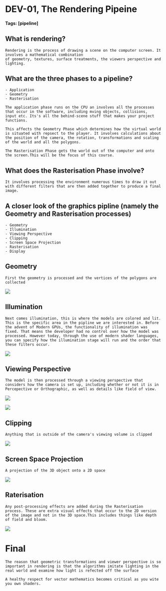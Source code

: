 # DEV-01, The Rendering Pipeine
#### Tags: [pipeline]

## What is rendering?
    Rendering is the process of drawing a scene on the computer screen. It involves a mathematical combination
    of geometry, textures, surface treatments, the viewers perspective and lighting.

## What are the three phases to a pipeline?
    - Application
    - Geometry
    - Rasterisation

    The application phase runs on the CPU an involves all the processes that occur in the software, including mving objects, collisions,
    input etc. Its's all the behind-scene stuff that makes your project functions.

    This affects the Geometry Phase which determines how the virtual world is situated with repsect to the player. It involves calculations about the position of the camera, the rotation, transformations and scaling of the world and all the polygons.

    The Rasterisation Phase gets the world out of the computer and onto the screen.This will be the focus of this course.


## What does the Rasterisation Phase involve?
    It involves processing the environment numerous times to draw it out with different filters that are then added together to produce a final image.


## A closer look of the graphics pipline (namely the Geometry and Rasterisation processes)
    - Geometry
    - Illumination
    - Viewing Perspective
    - Clipping
    - Screen Space Projection
    - Rasterisation
    - Display


## Geometry
    First the geometry is processed and the vertices of the polygons are collected

![](../images/DEV-01/DEV-01-A.png)

## Illumination
    Next comes illumination, this is where the models are colored and lit. This is the specific area in the pipline we are interested in. Before the advent of Modern GPUs, the functionality of illumination was fixed. That means the developer had no control over how the model was processed. However today, through the use of modern shader languages, you can specify how the illumination stage will run and the order that these filters occur.

![](../images/DEV-01/DEV-01-B.png)

## Viewing Perspective
    The model is then processed through a viewing perspective that considers how the camera is set up, including whether or not it is in Percepective or Orthographic, as well as details like field of view.

![](../images/DEV-01/DEV-01-C.png)

![](../images/DEV-01/DEV-01-D.png)

## Clipping

    Anything that is outside of the camera's viewing volume is clipped

![](../images/DEV-01/DEV-01-E.png)

## Screen Space Projection

    A projection of the 3D object onto a 2D space

![](../images/DEV-01/DEV-01-F.png)

## Raterisation

    Any post-processing effects are added during the Rasterisation process. These are extra visual effects that occur to the 2D version of the image and not in the 3D space.This includes things like depth of field and bloom.

![](../images/DEV-01/DEV-01-G.png)


# Final

    The reason that geometric transformations and viewer perspective is so important in rendering is that the algorithms imitate lighting in the real world and examine how light is refected off the surface

    A healthy respect for vector mathematics becomes critical as you wite you own shaders.
